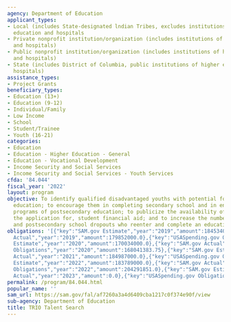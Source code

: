 ```yaml
---
agency: Department of Education
applicant_types:
- Local (includes State-designated lndian Tribes, excludes institutions of higher
  education and hospitals
- Private nonprofit institution/organization (includes institutions of higher education
  and hospitals)
- Public nonprofit institution/organization (includes institutions of higher education
  and hospitals)
- State (includes District of Columbia, public institutions of higher education and
  hospitals)
assistance_types:
- Project Grants
beneficiary_types:
- Education (13+)
- Education (9-12)
- Individual/Family
- Low Income
- School
- Student/Trainee
- Youth (16-21)
categories:
- Education
- Education - Higher Education - General
- Education - Vocational Development
- Income Security and Social Services
- Income Security and Social Services - Youth Services
cfda: '84.044'
fiscal_year: '2022'
layout: program
objective: To identify qualified disadvantaged youths with potential for postsecondary
  education; to encourage them in completing secondary school and in enrolling in
  programs of postsecondary education; to publicize the availability of, and facilitate
  the application for, student financial aid; and to increase the number of secondary
  and postsecondary school dropouts who reenter and complete an educational program.
obligations: '[{"key":"SAM.gov Estimate","year":"2019","amount":184534000.0},{"key":"SAM.gov
  Actual","year":"2019","amount":179852000.0},{"key":"USASpending.gov Obligations","year":"2019","amount":178438141.93},{"key":"SAM.gov
  Estimate","year":"2020","amount":170034000.0},{"key":"SAM.gov Actual","year":"2020","amount":168386000.0},{"key":"USASpending.gov
  Obligations","year":"2020","amount":168041383.75},{"key":"SAM.gov Estimate","year":"2021","amount":171180000.0},{"key":"SAM.gov
  Actual","year":"2021","amount":184987000.0},{"key":"USASpending.gov Obligations","year":"2021","amount":181467969.26},{"key":"SAM.gov
  Estimate","year":"2022","amount":183789000.0},{"key":"SAM.gov Actual","year":"2022","amount":208452000.0},{"key":"USASpending.gov
  Obligations","year":"2022","amount":204291851.0},{"key":"SAM.gov Estimate","year":"2023","amount":179052000.0},{"key":"SAM.gov
  Actual","year":"2023","amount":0.0},{"key":"USASpending.gov Obligations","year":"2023","amount":158990497.46}]'
permalink: /program/84.044.html
popular_name: ''
sam_url: https://sam.gov/fal/af7260a3a4d6409cba1217c0f374e90f/view
sub-agency: Department of Education
title: TRIO Talent Search
---
```

